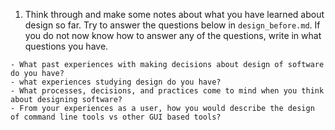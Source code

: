 1. Think through and make some notes about what you have learned about design so far. Try to answer the questions below in `design_before.md`.  If you do not now know how to answer any of the questions, write in what questions you have. 

``` 
- What past experiences with making decisions about design of software do you have?
- what experiences studying design do you have? 
- What processes, decisions, and practices come to mind when you think about designing software?
- From your experiences as a user, how you would describe the design of command line tools vs other GUI based tools?
```